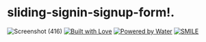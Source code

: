 # sliding-signin-signup-form!.
![Screenshot (416)](https://user-images.githubusercontent.com/87578584/167917634-21170d04-08a4-496e-85dc-ef9203078079.png)
[![Built with Love](https://forthebadge.com/images/badges/built-with-love.svg)](https://github.com/markandey007) [![Powered by Water](https://forthebadge.com/images/badges/powered-by-water.svg)](https://github.com/markandey007) [![SMILE](https://forthebadge.com/images/badges/makes-people-smile.svg)](https://github.com/markandey007)
